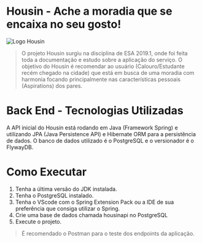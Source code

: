 # Housin - Ache a moradia que se encaixa no seu gosto!

![Logo Housin]([https://i.imgur.com/lHUv8X4.png](https://i.imgur.com/lHUv8X4.png))
> O projeto Housin surgiu na disciplina de ESA 2019.1, onde foi feita toda a documentação e estudo sobre a aplicação do serviço. O objetivo do Housin é recomendar ao usuário (Calouro/Estudante recém chegado na cidade) que está em busca de uma moradia com harmonia focando principalmente nas características pessoais (Aspirations) dos pares.

# Back End - Tecnologias Utilizadas

A API inicial do Housin está rodando em Java (Framework Spring) e utilizando JPA (Java Persistence API) e Hibernate ORM para a persistência de dados. O banco de dados utilizado é o PostgreSQL e o versionador é o FlywayDB.

# Como Executar

 1. Tenha a última versão do JDK instalada.
 2. Tenha o PostgreSQL instalado.
 3. Tenha o VScode com o Spring Extension Pack ou a IDE de sua preferência que consiga utilizar o Spring.
 4. Crie uma base de dados chamada housinapi no PostgreSQL
 5. Execute o projeto.
 
> É recomendado o Postman para o teste dos endpoints da aplicação.


